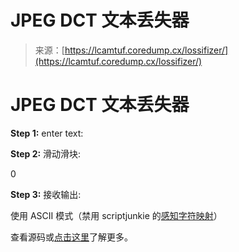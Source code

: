 <!--yml

category: 未分类

date: 2024-05-27 15:05:13

-->

# JPEG DCT 文本丢失器

> 来源：[https://lcamtuf.coredump.cx/lossifizer/](https://lcamtuf.coredump.cx/lossifizer/)

# JPEG DCT 文本丢失器

**Step 1:** enter text:

**Step 2:** 滑动滑块:

0

**Step 3:** 接收输出:

使用 ASCII 模式（禁用 scriptjunkie 的[感知字符映射](https://twitter.com/scriptjunkie1/status/1769195059520364581)）

查看源码或[点击这里](https://lcamtuf.substack.com/p/afternoon-project-jpeg-dct-text-lossifizer)了解更多。
